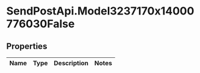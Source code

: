 # SendPostApi.Model3237170x14000776030False

## Properties
Name | Type | Description | Notes
------------ | ------------- | ------------- | -------------


